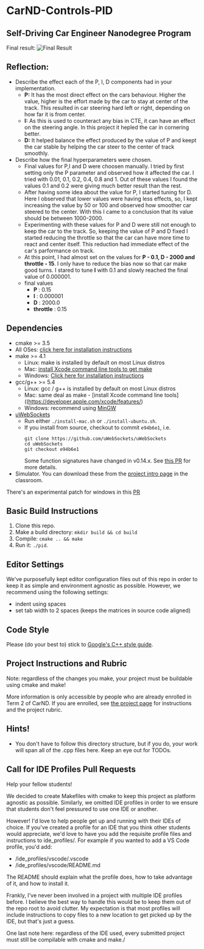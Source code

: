 # CarND-Controls-PID
Self-Driving Car Engineer Nanodegree Program
---

Final result:
![Final Result](http://i.imgur.com//LmlM2sS.gif)

## Reflection:
* Describe the effect each of the P, I, D components had in your implementation.
  * **P:** It has the most direct effect on the cars behaviour. Higher the value, higher is the effort made by the car to stay at center of the track. This resulted in car steering hard left or right, depending on how far it is from center.
  * **I:** As this is used to counteract any bias in CTE, it can have an effect on the steering angle. In this project it hepled the car in cornering better.
  * **D:** It helped balance the effect produced by the value of P and keept the car stable by helping the car steer to the center of track smoothly.
* Describe how the final hyperparameters were chosen.
  * Final values for P,I and D were choosen manually. I tried by first setting only the P parameter and observed how it affected the car. I tried with 0.01, 0.1, 0.2, 0.4, 0.8 and 1. Out of these values I found the values 0.1 and 0.2 were giving much better result than the rest.
  * After having some idea about the value for P, I started tuning for D. Here I observed that lower values were having less effects, so, I kept increasing the value by 50 or 100 and observed how smoother car steered to the center. With this I came to a conclusion that its value should be between 1000-2000.
  * Experimenting with these values for P and D were still not enough to keep the car to the track. So, keeping the value of P and D fixed I started reducing the throttle so that the car can have more time to react and center itself. This reduction had immediate effect of the car's parformance on track.
  * At this point, I had almost set on the values for **P - 0.1, D - 2000 and throttle - 15**. I only have to reduce the bias now so that car make good turns. I stared to tune **I** with 0.1 and slowly reached the final value of 0.000001.
  * final values
    * **P** : 0.15
    * **I** : 0.000001
    * **D** : 2000.0
    * **throttle** : 0.15

## Dependencies

* cmake >= 3.5
 * All OSes: [click here for installation instructions](https://cmake.org/install/)
* make >= 4.1
  * Linux: make is installed by default on most Linux distros
  * Mac: [install Xcode command line tools to get make](https://developer.apple.com/xcode/features/)
  * Windows: [Click here for installation instructions](http://gnuwin32.sourceforge.net/packages/make.htm)
* gcc/g++ >= 5.4
  * Linux: gcc / g++ is installed by default on most Linux distros
  * Mac: same deal as make - [install Xcode command line tools]((https://developer.apple.com/xcode/features/)
  * Windows: recommend using [MinGW](http://www.mingw.org/)
* [uWebSockets](https://github.com/uWebSockets/uWebSockets)
  * Run either `./install-mac.sh` or `./install-ubuntu.sh`.
  * If you install from source, checkout to commit `e94b6e1`, i.e.
    ```
    git clone https://github.com/uWebSockets/uWebSockets 
    cd uWebSockets
    git checkout e94b6e1
    ```
    Some function signatures have changed in v0.14.x. See [this PR](https://github.com/udacity/CarND-MPC-Project/pull/3) for more details.
* Simulator. You can download these from the [project intro page](https://github.com/udacity/self-driving-car-sim/releases) in the classroom.

There's an experimental patch for windows in this [PR](https://github.com/udacity/CarND-PID-Control-Project/pull/3)

## Basic Build Instructions

1. Clone this repo.
2. Make a build directory: `mkdir build && cd build`
3. Compile: `cmake .. && make`
4. Run it: `./pid`. 

## Editor Settings

We've purposefully kept editor configuration files out of this repo in order to
keep it as simple and environment agnostic as possible. However, we recommend
using the following settings:

* indent using spaces
* set tab width to 2 spaces (keeps the matrices in source code aligned)

## Code Style

Please (do your best to) stick to [Google's C++ style guide](https://google.github.io/styleguide/cppguide.html).

## Project Instructions and Rubric

Note: regardless of the changes you make, your project must be buildable using
cmake and make!

More information is only accessible by people who are already enrolled in Term 2
of CarND. If you are enrolled, see [the project page](https://classroom.udacity.com/nanodegrees/nd013/parts/40f38239-66b6-46ec-ae68-03afd8a601c8/modules/f1820894-8322-4bb3-81aa-b26b3c6dcbaf/lessons/e8235395-22dd-4b87-88e0-d108c5e5bbf4/concepts/6a4d8d42-6a04-4aa6-b284-1697c0fd6562)
for instructions and the project rubric.

## Hints!

* You don't have to follow this directory structure, but if you do, your work
  will span all of the .cpp files here. Keep an eye out for TODOs.

## Call for IDE Profiles Pull Requests

Help your fellow students!

We decided to create Makefiles with cmake to keep this project as platform
agnostic as possible. Similarly, we omitted IDE profiles in order to we ensure
that students don't feel pressured to use one IDE or another.

However! I'd love to help people get up and running with their IDEs of choice.
If you've created a profile for an IDE that you think other students would
appreciate, we'd love to have you add the requisite profile files and
instructions to ide_profiles/. For example if you wanted to add a VS Code
profile, you'd add:

* /ide_profiles/vscode/.vscode
* /ide_profiles/vscode/README.md

The README should explain what the profile does, how to take advantage of it,
and how to install it.

Frankly, I've never been involved in a project with multiple IDE profiles
before. I believe the best way to handle this would be to keep them out of the
repo root to avoid clutter. My expectation is that most profiles will include
instructions to copy files to a new location to get picked up by the IDE, but
that's just a guess.

One last note here: regardless of the IDE used, every submitted project must
still be compilable with cmake and make./
